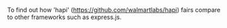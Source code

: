 To find out how 'hapi' (https://github.com/walmartlabs/hapi) fairs compare to other frameworks such as express.js.
